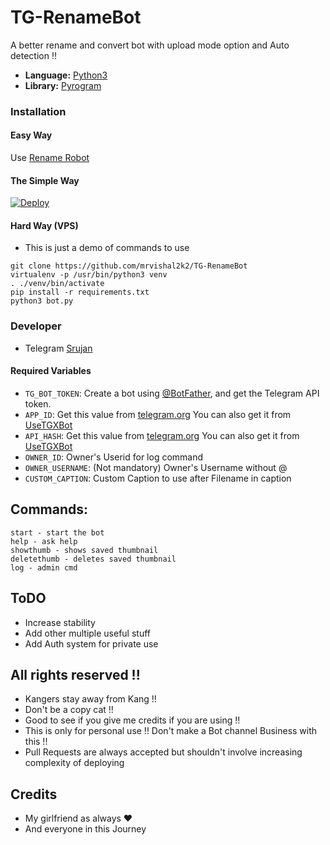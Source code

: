 # TG-RenameBot
A better rename and convert bot with upload mode option 
and Auto detection !!

* **Language:** [Python3](https://www.python.org)
* **Library:** [Pyrogram](https://docs.pyrogram.org)

### Installation

#### Easy Way 
Use [Rename Robot](https://t.me/reenaameer_bot) 

#### The Simple Way
[![Deploy](https://www.herokucdn.com/deploy/button.svg)](https://heroku.com/deploy?template=https://github.com/Srujan12-hi/renamer)

#### Hard Way (VPS)
* This is just a demo of commands to use
```
git clone https://github.com/mrvishal2k2/TG-RenameBot
virtualenv -p /usr/bin/python3 venv
. ./venv/bin/activate
pip install -r requirements.txt
python3 bot.py
```

### Developer 
* Telegram [Srujan](https://t.me/Sruja_12) 

 

#### Required Variables

* `TG_BOT_TOKEN`: Create a bot using [@BotFather](https://telegram.dog/BotFather), and get the Telegram API token.
* `APP_ID`: Get this value from [telegram.org](https://my.telegram.org/apps)
 You can also get it from [UseTGXBot](https://t.me/UseTGXBot)
* `API_HASH`: Get this value from [telegram.org](https://my.telegram.org/apps)
 You can also get it from [UseTGXBot](https://t.me/UseTGXBot)
* `OWNER_ID`: Owner's Userid for log command
* `OWNER_USERNAME`: (Not mandatory) Owner's Username without @
* `CUSTOM_CAPTION`: Custom Caption to use after Filename in caption

## Commands:
```
start - start the bot
help - ask help 
showthumb - shows saved thumbnail
deletethumb - deletes saved thumbnail
log - admin cmd 
```
## ToDO
* Increase stability
* Add other multiple useful stuff
* Add Auth system for private use 











## All rights reserved !!
* Kangers stay away from Kang !!
* Don't be a copy cat !!
* Good to see if you give me credits if you are using !!
* This is only for personal use !! Don't make a Bot channel Business with this !!
* Pull Requests are always accepted but shouldn't involve increasing complexity of deploying
## Credits 
* My girlfriend as always ❤️
* And everyone in this Journey 
